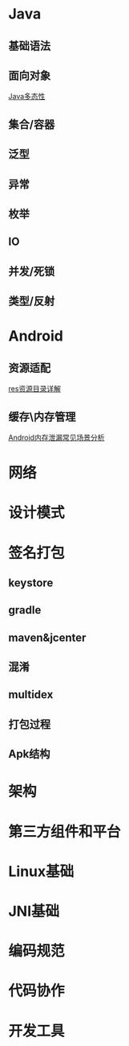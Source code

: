 # Java

## 基础语法

## 面向对象

[Java多态性](https://github.com/czhzero/skill_tree/blob/master/android/article/Java多态.md)

## 集合/容器

## 泛型

## 异常

## 枚举

## IO

## 并发/死锁

## 类型/反射

# Android

## 资源适配

[res资源目录详解](https://github.com/czhzero/skill_tree/blob/master/android/article/res资源目录详解.md)

## 缓存\内存管理

[Android内存泄漏常见场景分析](http://www.czhzero.com/2016/07/04/memory-leak-possibility/)


# 网络

# 设计模式

# 签名打包

## keystore

## gradle

## maven&jcenter

## 混淆

## multidex

## 打包过程

## Apk结构

# 架构

# 第三方组件和平台

# Linux基础

# JNI基础

# 编码规范

# 代码协作

# 开发工具




